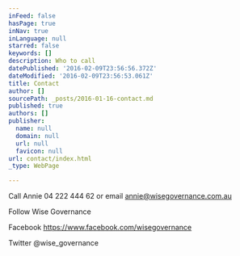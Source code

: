 ```yaml
---
inFeed: false
hasPage: true
inNav: true
inLanguage: null
starred: false
keywords: []
description: Who to call
datePublished: '2016-02-09T23:56:56.372Z'
dateModified: '2016-02-09T23:56:53.061Z'
title: Contact
author: []
sourcePath: _posts/2016-01-16-contact.md
published: true
authors: []
publisher:
  name: null
  domain: null
  url: null
  favicon: null
url: contact/index.html
_type: WebPage

---
```

Call Annie 04 222 444 62 or email annie@wisegovernance.com.au

Follow Wise Governance

Facebook https://www.facebook.com/wisegovernance

Twitter @wise\_governance